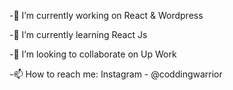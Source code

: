 -🔭 I’m currently working on  React & Wordpress

-🌱 I’m currently learning React Js

-👯 I’m looking to collaborate on Up Work

-📫 How to reach me: Instagram - @coddingwarrior

<!---
hiteshlimbanidev/hiteshlimbanidev is a ✨ special ✨ repository because its `README.md` (this file) appears on your GitHub profile.
You can click the Preview link to take a look at your changes.
--->
